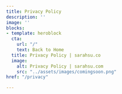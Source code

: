 ```yaml
---
title: Privacy Policy
description: ''
image: ''
blocks:
- template: heroblock
  cta:
    url: "/"
    text: Back to Home
  title: Privacy Policy | sarahsu.co
  image:
    alt: Privacy Policy | sarahsu.com
    src: "../assets/images/comingsoon.png"
href: "/privacy"

---
```

